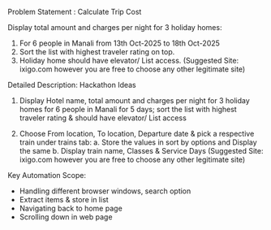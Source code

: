 Problem Statement : Calculate Trip Cost

Display total amount and charges per night for 3 holiday homes:
1. For 6 people in Manali from 13th Oct-2025 to 18th Oct-2025
2. Sort the list with highest traveler rating on top.
3. Holiday home should have elevator/ List access.
(Suggested Site: ixigo.com however you are free to choose any other legitimate site)

Detailed Description: Hackathon Ideas

1. Display Hotel name, total amount and charges per night for 3 holiday homes for 6 people in Manali for 5 days; sort the list with highest traveler rating & should have elevator/ List access

2. Choose From location, To location, Departure date & pick a respective train under trains tab:
    a. Store the values in sort by options and Display the same
    b. Display train name, Classes & Service Days
(Suggested Site: ixigo.com however you are free to choose any other legitimate site)

Key Automation Scope:
- Handling different browser windows, search option
- Extract items & store in list
- Navigating back to home page
- Scrolling down in web page

